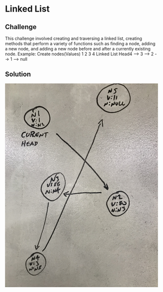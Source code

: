 # Linked List

## Challenge
This challenge involved creating and traversing a linked list, creating methods that perform a variety of functions such as finding a node, adding a new node, and adding a new node before and after a currently existing node.
Example:
Create nodes(Values)
	1 2 3 4
Linked List
Head4 --> 3 --> 2 --> 1 --> null

## Solution
![Array Reverse whiteboard image](../../Assets/LinkedList.jpg)
